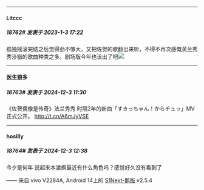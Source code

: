 ﻿
*****

####  Litccc  
##### 18762#       发表于 2023-1-3 17:22

孤独摇滚完结之后觉得劲不够大，又把佐贺的歌翻出来听，不得不再次感慨芙兰秀秀涉猎的歌曲种类之多，剧场版今年也该出了吧<img src="https://static.saraba1st.com/image/smiley/face2017/072.png" referrerpolicy="no-referrer">

*****

####  医生狼多  
##### 18763#       发表于 2024-12-3 11:30

《佐贺偶像是传奇》法兰秀秀 时隔2年的新曲「すきっちゃん！からチュッ」MV 正式公开。 http://t.cn/A6mJyVSE ​​​

*****

####  hosilly  
##### 18764#       发表于 2024-12-3 12:38

今夕是何年
说起来本渡枫最近有什么角色吗？感觉好久没有看到了

—— 来自 vivo V2284A, Android 14上的 [S1Next-鹅版](https://github.com/ykrank/S1-Next/releases) v2.5.4

